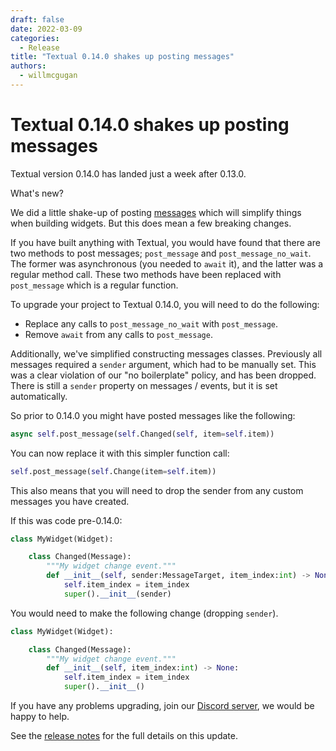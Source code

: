 ```yaml
---
draft: false
date: 2022-03-09
categories:
  - Release
title: "Textual 0.14.0 shakes up posting messages"
authors:
  - willmcgugan
---
```


# Textual 0.14.0 shakes up posting messages

Textual version 0.14.0 has landed just a week after 0.13.0.

What's new?

<!-- more -->

We did a little shake-up of posting [messages](../../guide/events.md) which will simplify things when building widgets. But this does mean a few breaking changes.

If you have built anything with Textual, you would have found that there are two methods to post messages; `post_message` and `post_message_no_wait`. The former was asynchronous (you needed to `await` it), and the latter was a regular method call. These two methods have been replaced with `post_message` which is a regular function.

To upgrade your project to Textual 0.14.0, you will need to do the following:

- Replace any calls to `post_message_no_wait` with `post_message`.
- Remove `await` from any calls to `post_message`.

Additionally, we've simplified constructing messages classes. Previously all messages required a `sender` argument, which had to be manually set. This was a clear violation of our "no boilerplate" policy, and has been dropped. There is still a `sender` property on messages / events, but it is set automatically.

So prior to 0.14.0 you might have posted messages like the following:

```python
async self.post_message(self.Changed(self, item=self.item))
```

You can now replace it with this simpler function call:

```python
self.post_message(self.Change(item=self.item))
```

This also means that you will need to drop the sender from any custom messages you have created.

If this was code pre-0.14.0:

```python
class MyWidget(Widget):

    class Changed(Message):
        """My widget change event."""
        def __init__(self, sender:MessageTarget, item_index:int) -> None:
            self.item_index = item_index
            super().__init__(sender)

```

You would need to make the following change (dropping `sender`).

```python
class MyWidget(Widget):

    class Changed(Message):
        """My widget change event."""
        def __init__(self, item_index:int) -> None:
            self.item_index = item_index
            super().__init__()

```

If you have any problems upgrading, join our [Discord server](https://discord.gg/Enf6Z3qhVr), we would be happy to help.

See the [release notes](https://github.com/Textualize/textual/releases/tag/v0.14.0) for the full details on this update.
